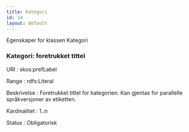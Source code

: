 ```yaml
---
title: Kategori
id: 14
layout: default
---
```


Egenskaper for klassen Kategori

### Kategori: foretrukket tittel
URI
: skos:prefLabel

Range
: rdfs:Literal

Beskrivelse
: Foretrukket tittel for kategorien. Kan gjentas for parallelle språkversjoner av etiketten.

Kardinalitet
: 1..n

Status
: Obligatorisk
